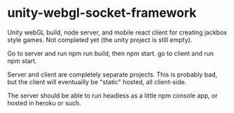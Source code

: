 # unity-webgl-socket-framework
Unity webGL build, node server, and mobile react client for creating jackbox style games. Not completed yet (the unity project is still empty).

Go to server and run npm run build, then npm start. go to client and run npm start. 

Server and client are completely separate projects. This is probably bad, but the client will eventuailly be "static" hosted, all client-side.

The server should be able to run headless as a little npm console app, or hosted in heroku or such.

